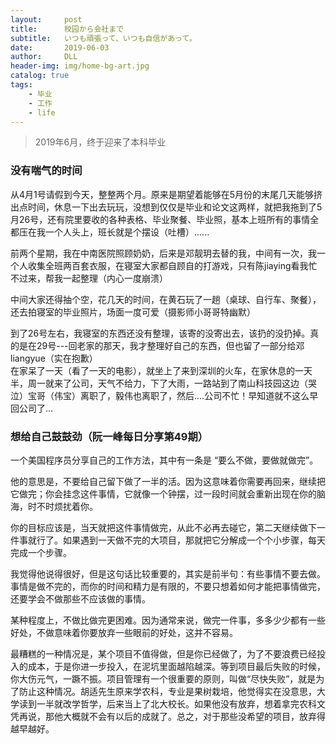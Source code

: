 ```yaml
---
layout:     post
title:      校园から会社まで
subtitle:   いつも頑張って、いつも自信があって。
date:       2019-06-03
author:     DLL
header-img: img/home-bg-art.jpg
catalog: true
tags:
    - 毕业
    - 工作
    - life
---
```

> 2019年6月，终于迎来了本科毕业

### 没有喘气的时间
从4月1号请假到今天，整整两个月。原来是期望着能够在5月份的末尾几天能够挤出点时间，休息一下出去玩玩，没想到仅仅是毕业和论文这两样，就把我拖到了5月26号，还有院里要收的各种表格、毕业聚餐、毕业照，基本上班所有的事情全都压在我一个人头上，班长就是个摆设（吐槽）......  

前两个星期，我在中南医院照顾奶奶，后来是邓靓玥去替的我，中间有一次，我一个人收集全班两百套衣服，在寝室大家都自顾自的打游戏，只有陈jiaying看我忙不过来，帮我一起整理（内心一度崩溃）  

中间大家还得抽个空，花几天的时间，在黄石玩了一趟（桌球、自行车、聚餐），还去拍寝室的毕业照片，场面一度可爱（摄影师小哥哥特幽默）  

到了26号左右，我寝室的东西还没有整理，该寄的没寄出去，该扔的没扔掉。真的是在29号---回老家的那天，我才整理好自己的东西，但也留了一部分给邓liangyue（实在抱歉）  
在家呆了一天（看了一天的电影），就坐上了来到深圳的火车，在家休息的一天半，周一就来了公司，天气不给力，下了大雨，一路站到了南山科技园这边（哭泣）宝哥（伟宝）离职了，毅伟也离职了，然后....公司不忙！早知道就不这么早回公司了...

### 想给自己鼓鼓劲（阮一峰每日分享第49期）
一个美国程序员分享自己的工作方法，其中有一条是 “要么不做，要做就做完”。

他的意思是，不要给自己留下做了一半的活。因为这意味着你需要再回来，继续把它做完；你会挂念这件事情，它就像一个钟摆，过一段时间就会重新出现在你的脑海，时不时烦扰着你。

你的目标应该是，当天就把这件事情做完，从此不必再去碰它，第二天继续做下一件事就行了。如果遇到一天做不完的大项目，那就把它分解成一个个小步骤，每天完成一个步骤。

我觉得他说得很好，但是这句话比较重要的，其实是前半句：有些事情不要去做。事情是做不完的，而你的时间和精力是有限的，不要只想着如何才能把事情做完，还要学会不做那些不应该做的事情。

某种程度上，不做比做完更困难。因为通常来说，做完一件事，多多少少都有一些好处，不做意味着你要放弃一些眼前的好处，这并不容易。

最糟糕的一种情况是，某个项目不值得做，但是你已经做了，为了不要浪费已经投入的成本，于是你进一步投入，在泥坑里面越陷越深。等到项目最后失败的时候，你大伤元气，一蹶不振。项目管理有一个很重要的原则，叫做“尽快失败”，就是为了防止这种情况。胡适先生原来学农科，专业是果树栽培，他觉得实在没意思，大学读到一半就改学哲学，后来当上了北大校长。如果他没有放弃，想着拿完农科文凭再说，那他大概就不会有以后的成就了。总之，对于那些没希望的项目，放弃得越早越好。
